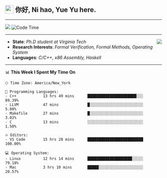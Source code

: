 <h2> <img style="vertical-align: text-bottom;" src=https://slackmojis.com/emojis/13253-yay-frog/download/ width=27> 你好, Ni hao, Yue Yu here. </h2>

---

![](https://visitor-badge.glitch.me/badge?page_id=fishjump.fishjump&amp;left_color=gray&amp;right_color=red) ![Code Time](https://img.shields.io/badge/Code%20Time-175%20hrs%2027%20mins-blue)

---

<img align='right' src=https://slackmojis.com/emojis/5264-coding/download> </td>

- **State**: *Ph.D student at Virginia Tech*
- **Research Interests**: *Formal Verification, Formal Methods, Operating System*
- **Languages**: *C/C++, x86 Assembly, Haskell*

---


📊 **This Week I Spent My Time On** 

```text
🕑︎ Time Zone: America/New_York

💬 Programming Languages:
- C++            13 hrs 49 mins      ██████████████████████░░░     89.39%
- LLVM           47 mins             █░░░░░░░░░░░░░░░░░░░░░░░░     5.08%
- Makefile       27 mins             █░░░░░░░░░░░░░░░░░░░░░░░░     3.02%
- C              13 mins             ░░░░░░░░░░░░░░░░░░░░░░░░░     1.50%

🔥 Editors:
- VS Code        15 hrs 28 mins      █████████████████████████     100.00%

💻 Operating System:
- Linux          12 hrs 14 mins      ████████████████████░░░░░     79.18%
- Mac            3 hrs 10 mins       █████░░░░░░░░░░░░░░░░░░░░     20.57%
```

